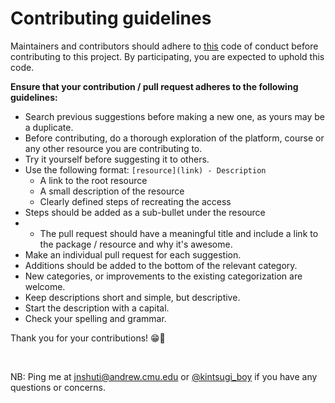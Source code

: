# Contributing guidelines

Maintainers and contributors should adhere to [this](https://github.com/spring-projects/spring-framework/blob/master/CODE_OF_CONDUCT.adoc) code of conduct before contributing to this project. By participating, you are expected to uphold this code. 

**Ensure that your contribution / pull request adheres to the following guidelines:**
- Search previous suggestions before making a new one, as yours may be a duplicate.
- Before contributing, do a thorough exploration of the platform, course or any other resource you are contributing to.
- Try it yourself before suggesting it to others.
- Use the following format: `[resource](link) - Description`
  - A link to the root resource
  - A small description of the resource
  - Clearly defined steps of recreating the access
- Steps should be added as a sub-bullet under the resource
- - The pull request should have a meaningful title and include a link to the package / resource and why it's awesome.
- Make an individual pull request for each suggestion.
- Additions should be added to the bottom of the relevant category.
- New categories, or improvements to the existing categorization are welcome.
- Keep descriptions short and simple, but descriptive.
- Start the description with a capital.
- Check your spelling and grammar.

Thank you for your contributions! 😁🚀

<br>

NB: Ping me at [jnshuti@andrew.cmu.edu](mailto:jnshuti@andrew.cmu.edu) or [@kintsugi_boy](https://twitter.com/kintsugi_boy) if you have any questions or concerns.

<!-- [//]: # (Please add your name to the bottom of the list) -->